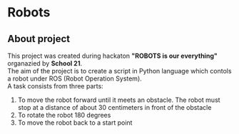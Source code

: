 # Robots

## About project
This project was created during hackaton __"ROBOTS is our everything"__ organazied by __School 21__.  
The aim of the project is to create a script in Python language which contols a robot under ROS (Robot Operation System).  
A task consists from three parts:  
1. To move the robot forward until it meets an obstacle. The robot must stop at a distance of about 30 centimeters in front of the obstacle  
2. To rotate the robot 180 degrees  
3. To move the robot back to a start point  
